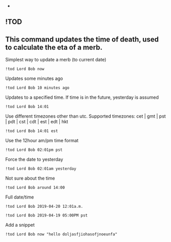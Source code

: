 -
**!TOD**
-
This command updates the time of death, used to calculate the eta of a merb.
-
Simplest way to update a merb (to current date)
```
!tod Lord Bob now
```
Updates some minutes ago
```
!tod Lord Bob 10 minutes ago
```
Updates to a specified time. If time is in the future, yesterday is assumed
```
!tod Lord Bob 14:01
```
Use different timezones other than utc. Supported timezones: cet | gmt | pst | pdt | cst | cdt | est | edt | hkt
```
!tod Lord Bob 14:01 est
```
Use the 12hour am/pm time format
```
!tod Lord Bob 02:01pm pst
```
Force the date to yesterday
```
!tod Lord Bob 02:01am yesterday
```
Not sure about the time
```
!tod Lord Bob around 14:00
```
Full date/time
```
!tod Lord Bob 2019-04-20 12:01a.m.
```
```
!tod Lord Bob 2019-04-19 05:00PM pst
```
Add a snippet
```
!tod Lord Bob now "hello doljasfjiohasofjnoeunfa"
```